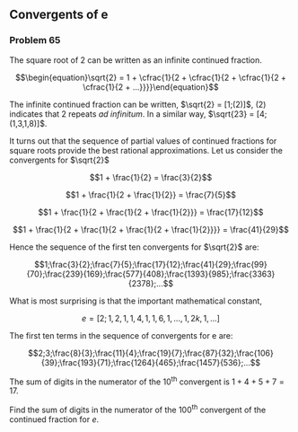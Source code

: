﻿## Convergents of e
### Problem 65

The square root of 2 can be written as an infinite continued fraction.

$$\begin{equation}\sqrt{2} = 1 + \cfrac{1}{2 + \cfrac{1}{2 + \cfrac{1}{2 + \cfrac{1}{2 + ...}}}}\end{equation}$$

The infinite continued fraction can be written, $\sqrt{2} = [1;(2)]$, $(2)$ indicates that 2 repeats *ad infinitum*. In a similar way, $\sqrt{23} = [4;(1,3,1,8)]$.

It turns out that the sequence of partial values of continued fractions for square roots provide the best rational approximations. Let us consider the convergents for $\sqrt{2}$

$$1 + \frac{1}{2} = \frac{3}{2}$$

$$1 + \frac{1}{2 + \frac{1}{2}} = \frac{7}{5}$$

$$1 + \frac{1}{2 + \frac{1}{2 + \frac{1}{2}}} = \frac{17}{12}$$

$$1 + \frac{1}{2 + \frac{1}{2 + \frac{1}{2 + \frac{1}{2}}}} = \frac{41}{29}$$

Hence the sequence of the first ten convergents for $\sqrt{2}$ are:

$$1;\frac{3}{2};\frac{7}{5};\frac{17}{12};\frac{41}{29};\frac{99}{70};\frac{239}{169};\frac{577}{408};\frac{1393}{985};\frac{3363}{2378};...$$

What is most surprising is that the important mathematical constant,

$$e = [2;1,2,1,1,4,1,1,6,1,...,1,2k,1,...]$$

The first ten terms in the sequence of convergents for e are:

$$2;3;\frac{8}{3};\frac{11}{4};\frac{19}{7};\frac{87}{32};\frac{106}{39};\frac{193}{71};\frac{1264}{465};\frac{1457}{536};...$$

The sum of digits in the numerator of the 10<sup>th</sup> convergent is $1 + 4 + 5 + 7 = 17$.

Find the sum of digits in the numerator of the 100<sup>th</sup> convergent of the continued fraction for $e$.